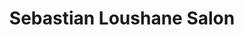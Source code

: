 ---
title: "Sebastian Loushane Salon"
url: /washington/sebastian-loushane-salon/
shop: hairdresser
---